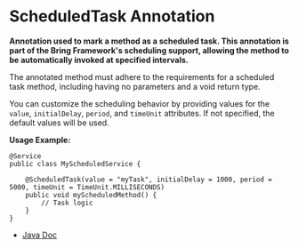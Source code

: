 # ScheduledTask Annotation

**Annotation used to mark a method as a scheduled task. This annotation is part of the Bring Framework's scheduling support, allowing the method to be automatically invoked at specified intervals.**

The annotated method must adhere to the requirements for a scheduled task method, including having no parameters and a void return type.

You can customize the scheduling behavior by providing values for the `value`, `initialDelay`, `period`, and `timeUnit` attributes. If not specified, the default values will be used.

**Usage Example:**
```
@Service
public class MyScheduledService {

    @ScheduledTask(value = "myTask", initialDelay = 1000, period = 5000, timeUnit = TimeUnit.MILLISECONDS)
    public void myScheduledMethod() {
        // Task logic
    }
}
```

- [Java Doc](https://BlyznytsiaOrg.github.io/bring-core-javadoc/com/bobocode/bring/core/annotation/ScheduledTask.html)
